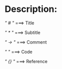 <h1>Description: </h1>


<em>" # "</em>    ===> Title

<em>" * "</em>    ===> Subtitle

<em>" -> "</em>   ===> Comment

<em>"  "</em>     ===> Code

<em>" {} "</em>   ===> Reference